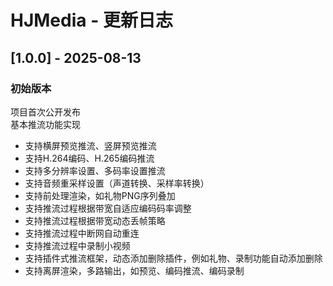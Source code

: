 # HJMedia - 更新日志

## [1.0.0] - 2025-08-13

### 初始版本

项目首次公开发布   
基本推流功能实现
- 支持横屏预览推流、竖屏预览推流
- 支持H.264编码、H.265编码推流
- 支持多分辨率设置、多码率设置推流
- 支持音频重采样设置（声道转换、采样率转换）
- 支持前处理渲染，如礼物PNG序列叠加
- 支持推流过程根据带宽自适应编码码率调整
- 支持推流过程根据带宽动态丢帧策略
- 支持推流过程中断网自动重连
- 支持推流过程中录制小视频
- 支持插件式推流框架，动态添加删除插件，例如礼物、录制功能自动添加删除
- 支持离屏渲染，多路输出，如预览、编码推流、编码录制